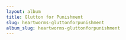 ```yaml
---
layout: album
title: Glutton for Punishment
slug: heartworms-gluttonforpunishment
album_slug: heartworms-gluttonforpunishment
---
```

